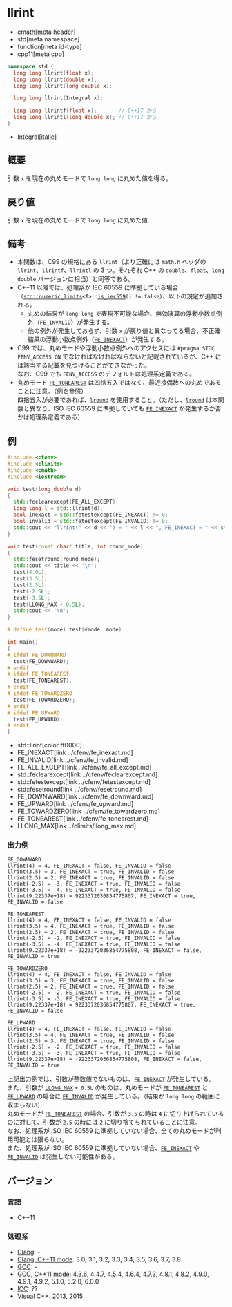 # llrint
* cmath[meta header]
* std[meta namespace]
* function[meta id-type]
* cpp11[meta cpp]

```cpp
namespace std {
  long long llrint(float x);
  long long llrint(double x);
  long long llrint(long double x);

  long long llrint(Integral x);

  long long llrintf(float x);       // C++17 から
  long long llrintl(long double x); // C++17 から
}
```
* Integral[italic]

## 概要
引数 `x` を現在の丸めモードで `long long` に丸めた値を得る。


## 戻り値
引数 `x` を現在の丸めモードで `long long` に丸めた値


## 備考
- 本関数は、C99 の規格にある `llrint`（より正確には `math.h` ヘッダの `llrint`、`llrintf`、`llrintl` の 3 つ。それぞれ C++ の `double`、`float`、`long double` バージョンに相当）と同等である。
- C++11 以降では、処理系が IEC 60559 に準拠している場合（[`std::numeric_limits`](../limits/numeric_limits.md)`<T>::`[`is_iec559`](../limits/numeric_limits/is_iec559.md)`() != false`）、以下の規定が追加される。
	- 丸めの結果が `long long` で表現不可能な場合、無効演算の浮動小数点例外（[`FE_INVALID`](../cfenv/fe_invalid.md)）が発生する。
	- 他の例外が発生しておらず、引数 `x` が戻り値と異なってる場合、不正確結果の浮動小数点例外（[`FE_INEXACT`](../cfenv/fe_inexact.md)）が発生する。
- C99 では、丸めモードや浮動小数点例外へのアクセスには `#pragma STDC FENV_ACCESS ON` でなければなければならないと記載されているが、C++ には該当する記載を見つけることができなかった。  
	なお、C99 でも `FENV_ACCESS` のデフォルトは処理系定義である。
- 丸めモード [`FE_TONEAREST`](../cfenv/fe_tonearest.md) は四捨五入ではなく、最近接偶数への丸めであることに注意。（例を参照）  
	四捨五入が必要であれば、[`lround`](lround.md) を使用すること。（ただし、[`lround`](lround.md) は本関数と異なり、ISO IEC 60559 に準拠していても [`FE_INEXACT`](../cfenv/fe_inexact.md) が発生するか否かは処理系定義である）  


## 例
```cpp example
#include <cfenv>
#include <climits>
#include <cmath>
#include <iostream>

void test(long double d)
{
  std::feclearexcept(FE_ALL_EXCEPT);
  long long l = std::llrint(d);
  bool inexact = std::fetestexcept(FE_INEXACT) != 0;
  bool invalid = std::fetestexcept(FE_INVALID) != 0;
  std::cout << "llrint(" << d << ") = " << l << ", FE_INEXACT = " << std::boolalpha << inexact << ", FE_INVALID = " << invalid << '\n';
}

void test(const char* title, int round_mode)
{
  std::fesetround(round_mode);
  std::cout << title << '\n';
  test(4.0L);
  test(3.5L);
  test(2.5L);
  test(-2.5L);
  test(-3.5L);
  test(LLONG_MAX + 0.5L);
  std::cout << '\n';
}

# define test(mode) test(#mode, mode)

int main()
{
# ifdef FE_DOWNWARD
  test(FE_DOWNWARD);
# endif
# ifdef FE_TONEAREST
  test(FE_TONEAREST);
# endif
# ifdef FE_TOWARDZERO
  test(FE_TOWARDZERO);
# endif
# ifdef FE_UPWARD
  test(FE_UPWARD);
# endif
}
```
* std::llrint[color ff0000]
* FE_INEXACT[link ../cfenv/fe_inexact.md]
* FE_INVALID[link ../cfenv/fe_invalid.md]
* FE_ALL_EXCEPT[link ../cfenv/fe_all_except.md]
* std::feclearexcept[link ../cfenv/feclearexcept.md]
* std::fetestexcept[link ../cfenv/fetestexcept.md]
* std::fesetround[link ../cfenv/fesetround.md]
* FE_DOWNWARD[link ../cfenv/fe_downward.md]
* FE_UPWARD[link ../cfenv/fe_upward.md]
* FE_TOWARDZERO[link ../cfenv/fe_towardzero.md]
* FE_TONEAREST[link ../cfenv/fe_tonearest.md]
* LLONG_MAX[link ../climits/llong_max.md]

### 出力例
```
FE_DOWNWARD
llrint(4) = 4, FE_INEXACT = false, FE_INVALID = false
llrint(3.5) = 3, FE_INEXACT = true, FE_INVALID = false
llrint(2.5) = 2, FE_INEXACT = true, FE_INVALID = false
llrint(-2.5) = -3, FE_INEXACT = true, FE_INVALID = false
llrint(-3.5) = -4, FE_INEXACT = true, FE_INVALID = false
llrint(9.22337e+18) = 9223372036854775807, FE_INEXACT = true, FE_INVALID = false

FE_TONEAREST
llrint(4) = 4, FE_INEXACT = false, FE_INVALID = false
llrint(3.5) = 4, FE_INEXACT = true, FE_INVALID = false
llrint(2.5) = 2, FE_INEXACT = true, FE_INVALID = false
llrint(-2.5) = -2, FE_INEXACT = true, FE_INVALID = false
llrint(-3.5) = -4, FE_INEXACT = true, FE_INVALID = false
llrint(9.22337e+18) = -9223372036854775808, FE_INEXACT = false, FE_INVALID = true

FE_TOWARDZERO
llrint(4) = 4, FE_INEXACT = false, FE_INVALID = false
llrint(3.5) = 3, FE_INEXACT = true, FE_INVALID = false
llrint(2.5) = 2, FE_INEXACT = true, FE_INVALID = false
llrint(-2.5) = -2, FE_INEXACT = true, FE_INVALID = false
llrint(-3.5) = -3, FE_INEXACT = true, FE_INVALID = false
llrint(9.22337e+18) = 9223372036854775807, FE_INEXACT = true, FE_INVALID = false

FE_UPWARD
llrint(4) = 4, FE_INEXACT = false, FE_INVALID = false
llrint(3.5) = 4, FE_INEXACT = true, FE_INVALID = false
llrint(2.5) = 3, FE_INEXACT = true, FE_INVALID = false
llrint(-2.5) = -2, FE_INEXACT = true, FE_INVALID = false
llrint(-3.5) = -3, FE_INEXACT = true, FE_INVALID = false
llrint(9.22337e+18) = -9223372036854775808, FE_INEXACT = false, FE_INVALID = true

```

上記出力例では、引数が整数値でないものは、[`FE_INEXACT`](../cfenv/fe_inexact.md) が発生している。  
また、引数が [`LLONG_MAX`](../climits/llong_max.md) `+ 0.5L` のものは、丸めモードが [`FE_TONEAREST`](../cfenv/fe_tonearest.md) と [`FE_UPWARD`](../cfenv/fe_upward.md) の場合に [`FE_INVALID`](../cfenv/fe_invalid.md) が発生している。（結果が `long long` の範囲に収まらない）  
丸めモードが [`FE_TONEAREST`](../cfenv/fe_tonearest.md) の場合、引数が `3.5` の時は `4` に切り上げられているのに対して、引数が `2.5` の時には `2` に切り捨てられていることに注意。  
なお、処理系が ISO IEC 60559 に準拠していない場合、全ての丸めモードが利用可能とは限らない。  
また、処理系が ISO IEC 60559 に準拠していない場合、[`FE_INEXACT`](../cfenv/fe_inexact.md) や [`FE_INVALID`](../cfenv/fe_invalid.md) は発生しない可能性がある。


## バージョン
### 言語
- C++11

### 処理系
- [Clang](/implementation.md#clang): -
- [Clang, C++11 mode](/implementation.md#clang): 3.0, 3.1, 3.2, 3.3, 3.4, 3.5, 3.6, 3.7, 3.8
- [GCC](/implementation.md#gcc): -
- [GCC, C++11 mode](/implementation.md#gcc): 4.3.6, 4.4.7, 4.5.4, 4.6.4, 4.7.3, 4.8.1, 4.8.2, 4.9.0, 4.9.1, 4.9.2, 5.1.0, 5.2.0, 6.0.0
- [ICC](/implementation.md#icc): ??
- [Visual C++](/implementation.md#visual_cpp): 2013, 2015
